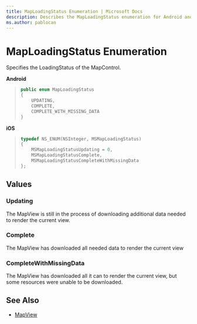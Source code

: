 ```yaml
---
title: MapLoadingStatus Enumeration | Microsoft Docs
description: Describes the MapLoadingStatus enumeration for Android and iOS and provides the enumeration's values and additional references.
ms.author: pablocan
---
```


# MapLoadingStatus Enumeration

Specifies the LoadingStatus of the MapControl.

**Android**

>```java
> public enum MapLoadingStatus
> {
>     UPDATING,
>     COMPLETE,
>     COMPLETE_WITH_MISSING_DATA
> }
>```

**iOS**

>```objectivec
> typedef NS_ENUM(NSInteger, MSMapLoadingStatus)
> {
>     MSMapLoadingStatusUpdating = 0,
>     MSMapLoadingStatusComplete,
>     MSMapLoadingStatusCompleteWithMissingData
> };
>```

## Values

### Updating

The MapView is still in the process of downloading additional data needed to render the current view.

### Complete

The MapView has downloaded all needed data to render the current view

### CompleteWithMissingData

The MapView has downloaded all it can to render the current view, but some resources were unable to be downloaded.

## See Also

* [MapView](MapView-class.md)